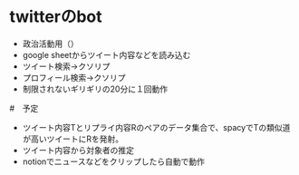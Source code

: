 # twitterのbot
- 政治活動用（）
- google sheetからツイート内容などを読み込む
- ツイート検索→クソリプ
- プロフィール検索→クソリプ
- 制限されないギリギリの20分に１回動作

#　予定
- ツイート内容Tとリプライ内容Rのペアのデータ集合で、spacyでTの類似道が高いツイートにRを発射。
- ツイート内容から対象者の推定
- notionでニュースなどをクリップしたら自動で動作

 
